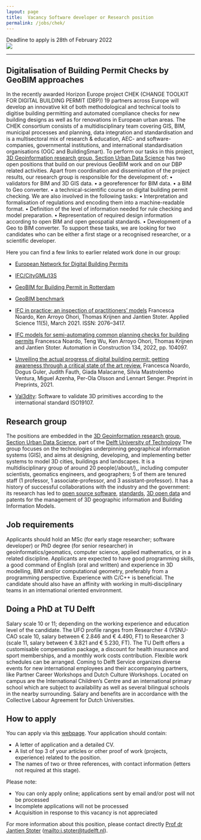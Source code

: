 ```yaml
---
layout: page
title:  Vacancy Software developer or Research position
permalink: /jobs/chek/
---
```


<div class="alert alert-danger" role="alert"> Deadline to apply is 28th of February 2022</div>

<div class="row">
	<div class="col-sm-12 col-xs-12"><img class="img-responsive" src="{{ "dbp.png" }}"></div>
</div>

- - - 

## Digitalisation of Building Permit Checks by GeoBIM approaches

In the recently awarded Horizon Europe project CHEK (CHANGE TOOLKIT FOR DIGITAL BUILDING PERMIT (DBP)) 19 partners across Europe will develop an innovative kit of both methodological and technical tools to digitise building permitting and automated compliance checks for new building designs as well as for renovations in European urban areas. The CHEK consortium consists of a multidisciplinary team covering GIS, BIM, municipal processes and planning, data integration and standardisation and is a multisectoral mix of research & education, AEC- and software-companies, governmental institutions, and international standardisation organisations (OGC and BuildingSmart).
To perform our tasks in this project, [3D Geoinformation research group, Section Urban Data Science](https://3d.bk.tudelft.nl) has two open positions that build on our previous GeoBIM work and on our DBP related activities.
Apart from coordination and dissemination of the project results, our research group is responsible for the development of:
•	validators for BIM and 3D GIS data.
•	a georeferencer for BIM data.
•	a BIM to Geo converter.
•	a technical-scientific course on digital building permit checking.
We are also involved in the following tasks:
•	Interpretation and formalisation of regulations and encoding them into a machine-readable format.
•	Definition of the level of information needed for rule checking and model preparation.
•	Representation of required design information according to open BIM and open geospatial standards.
•	Development of a Geo to BIM converter.
To support these tasks, we are looking for two candidates who can be either a first stage or a recognised researcher, or a scientific developer.

Here you can find a few links to earlier related work done in our group:

- [European Network for Digital Building Permits](https://3d.bk.tudelft.nl/projects/eunet4dbp/)

- [IFC/CityGML/I3S](https://3d.bk.tudelft.nl/projects/i3s/)
- [GeoBIM for Building Permit in Rotterdam](https://3d.bk.tudelft.nl/projects/rotterdamgeobim_bp/)
- [GeoBIM benchmark]( https://3d.bk.tudelft.nl/projects/geobim-benchmark/)
- [IFC in practice: an inspection of practitioners’ models]( https://doi.org/10.3390/app11052232) Francesca Noardo, Ken Arroyo Ohori, Thomas Krijnen and Jantien Stoter. Applied Science 11(5), March 2021. ISSN: 2076–3417. 

- [IFC models for semi-automating common planning checks for building permits]( https://www.sciencedirect.com/science/article/pii/S0926580521005483?via%3Dihub) Francesca Noardo, Teng Wu, Ken Arroyo Ohori, Thomas Krijnen and Jantien Stoter. Automation in Construction 134, 2022, pp. 104097.

- [Unveiling the actual progress of digital building permit: getting awareness through a critical state of the art review.](https://doi.org/10.20944/preprints202110.0392.v2) Francesca Noardo, Dogus Guler, Judith Fauth, Giada Malacarne, Silvia Mastrolembo Ventura, Miguel Azenha, Per-Ola Olsson and Lennart Senger. Preprint in Preprints, 2021. 

- [Val3dity]( https://github.com/tudelft3d/val3dity): Software to validate 3D primitives according to the international standard ISO19107.

## Research group
The positions are embedded in the [3D Geoinformation research group, Section Urban Data Science](https://3d.bk.tudelft.nl), part of the [Delft University of Technology](http://www.tudelft.nl)
The group focuses on the technologies underpinning geographical information systems (GIS), and aims at designing, developing, and implementing better systems to model 3D cities, buildings and landscapes. It is a multidisciplinary group of around 20 people(/about/),, including computer scientists, geomatics engineers, and geographers; 5 of them are tenured staff (1 professor, 1 associate-professor, and 3 assistant-professor). It has a history of successful collaborations with the industry and the government: its research has led to [open source software](https://github.com/tudelft3d), [standards](https://www.cityjson.org), [3D open data](https://3dbag.nl/en/viewer) and patents for the management of 3D geographic information and Building Information Models.

## Job requirements
<!-- 600 char --> 

Applicants should hold an MSc (for early stage researcher; software developer) or PhD degree (for senior researcher) in geoinformatics/geomatics, computer science, applied mathematics, or in a related discipline.
Applicants are expected to have good programming skills, a good command of English (oral and written) and experience in 3D modelling, BIM and/or computational geometry, preferably from a programming perspective. Experience with C/C++ is beneficial.
The candidate should also have an affinity with working in multi‐disciplinary teams in an international oriented environment.

## Doing a PhD at TU Delft

Salary scale 10 or 11; depending on the working experience and education level of the candidate.
The UFO profile ranges from Researcher 4 (VSNU-CAO scale 10, salary between € 2.846 and € 4.490, FT) to Researcher 3 (scale 11, salary between € 3.821 and € 5.230, FT).
The TU Delft offers a customisable compensation package, a discount for health insurance and sport memberships, and a monthly work costs contribution. Flexible work schedules can be arranged.
Coming to Delft Service organizes diverse events for new international employees and their accompanying partners, like Partner Career Workshops and Dutch Culture Workshops. Located on campus are the International Children’s Centre and an international primary school which are subject to availability as well as several bilingual schools in the nearby surrounding. Salary and benefits are in accordance with the Collective Labour Agreement for Dutch Universities.

## How to apply

<!-- <div class="alert alert-info" role="alert">
Deadline to apply is 28th of February 2022 at 23:00 (Amsterdam time).
</div> -->

You can apply via this [webpage]( https://www.tudelft.nl/over-tu-delft/werken-bij-tu-delft/vacatures/details?jobId=5598&jobTitle=Junior/Senior%20Researcher%20or%20Scientific%20Software%20Developer).
Your application should contain:

- A letter of application and a detailed CV.
- A list of top 3 of your articles or other proof of work (projects, experience) related to the position.
- The names of two or three references, with contact information (letters not required at this stage).

Please note:
- You can only apply online; applications sent by email and/or post will not be processed
- Incomplete applications will not be processed
- Acquisition in response to this vacancy is not appreciated

For more information about this position, please contact directly [Prof dr Jantien Stoter](https://3d.bk.tudelft.nl/jstoter/) (<mailto:j.stoter@tudelft.nl>).
